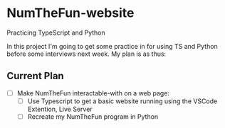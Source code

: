 # NumTheFun-website
Practicing TypeScript and Python

In this project I'm going to get some practice in for using TS and Python before some interviews next week. My plan is as thus:
## Current Plan
- [ ] Make NumTheFun interactable-with on a web page:
  - [ ] Use Typescript to get a basic website running using the VSCode Extention, Live Server
  - [ ] Recreate my NumTheFun program in Python